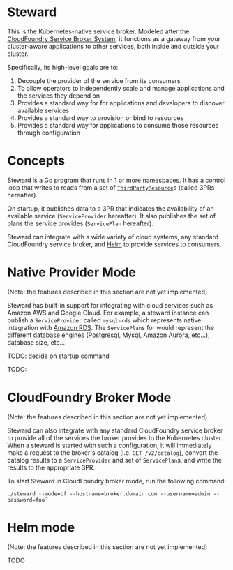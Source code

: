 # Steward

This is the Kubernetes-native service broker. Modeled after the [CloudFoundry Service Broker System](https://docs.cloudfoundry.org/services/overview.html),
it functions as a gateway from your cluster-aware applications to other services, both inside and outside your cluster.

Specifically, its high-level goals are to:

1. Decouple the provider of the service from its consumers
2. To allow operators to independently scale and manage applications and the services they depend on
3. Provides a standard way for for applications and developers to discover available services
4. Provides a standard way to provision or bind to resources
5. Provides a standard way for applications to consume those resources through configuration

# Concepts

Steward is a Go program that runs in 1 or more namespaces. It has a control loop that writes to
reads from a set of [`ThirdPartyResource`](https://github.com/kubernetes/kubernetes/blob/master/docs/design/extending-api.md)s
(called 3PRs hereafter).

On startup, it publishes data to a 3PR that indicates the availability of an available service
(`ServiceProvider` hereafter). It also publishes the set of plans the service provides (`ServicePlan` hereafter).

Steward can integrate with a wide variety of cloud systems, any standard CloudFoundry service broker,
and [Helm](https://github.com/kubernetes/helm) to provide services to consumers.

# Native Provider Mode

(Note: the features described in this section are not yet implemented)

Steward has built-in support for integrating with cloud services such as Amazon AWS and Google Cloud.
For example, a steward instance can publish a `ServiceProvider` called `mysql-rds` which represents
native integration with [Amazon RDS](https://aws.amazon.com/rds).
The `ServicePlan`s for would represent the different database engines (Postgresql, Mysql, Amazon
Aurora, etc...), database size, etc...

TODO: decide on startup command

TODO:

# CloudFoundry Broker Mode

(Note: the features described in this section are not yet implemented)

Steward can also integrate with any standard CloudFoundry service broker to provide all of the services
the broker provides to the Kubernetes cluster. When a steward is started with such a configuration,
it will immediately make a request to the broker's catalog (i.e. `GET /v2/catalog`), convert the
catalog results to a `ServiceProvider` and set of `ServicePlan`s, and write the results to the
appropriate 3PR.

To start Steward in CloudFoundry broker mode, run the following command:

```console
./steward --mode=cf --hostname=broker.domain.com --username=admin --password=foo`
```

# Helm mode

(Note: the features described in this section are not yet implemented)

TODO
